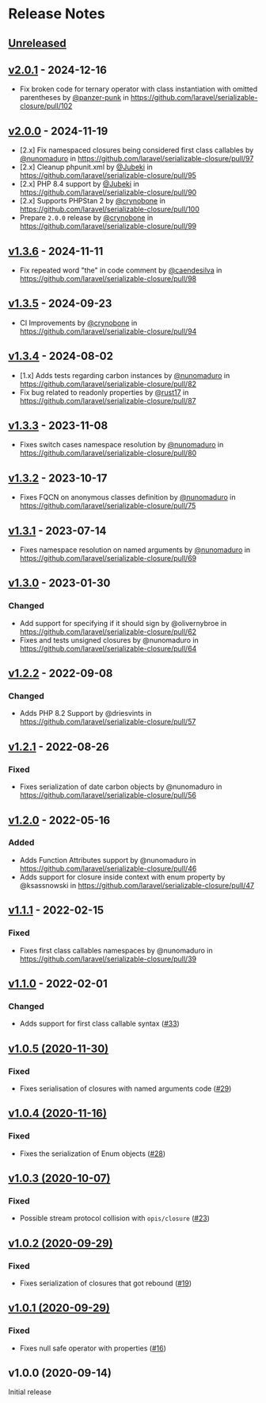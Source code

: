 # Release Notes

## [Unreleased](https://github.com/laravel/serializable-closure/compare/v2.0.1...2.x)

## [v2.0.1](https://github.com/laravel/serializable-closure/compare/v2.0.0...v2.0.1) - 2024-12-16

* Fix broken code for ternary operator with class instantiation with omitted parentheses by [@panzer-punk](https://github.com/panzer-punk) in https://github.com/laravel/serializable-closure/pull/102

## [v2.0.0](https://github.com/laravel/serializable-closure/compare/v1.3.6...v2.0.0) - 2024-11-19

* [2.x] Fix namespaced closures being considered first class callables by [@nunomaduro](https://github.com/nunomaduro) in https://github.com/laravel/serializable-closure/pull/97
* [2.x] Cleanup phpunit.xml by [@Jubeki](https://github.com/Jubeki) in https://github.com/laravel/serializable-closure/pull/95
* [2.x] PHP 8.4 support by [@Jubeki](https://github.com/Jubeki) in https://github.com/laravel/serializable-closure/pull/90
* [2.x] Supports PHPStan 2 by [@crynobone](https://github.com/crynobone) in https://github.com/laravel/serializable-closure/pull/100
* Prepare `2.0.0` release by [@crynobone](https://github.com/crynobone) in https://github.com/laravel/serializable-closure/pull/99

## [v1.3.6](https://github.com/laravel/serializable-closure/compare/v1.3.5...v1.3.6) - 2024-11-11

* Fix repeated word "the" in code comment by [@caendesilva](https://github.com/caendesilva) in https://github.com/laravel/serializable-closure/pull/98

## [v1.3.5](https://github.com/laravel/serializable-closure/compare/v1.3.4...v1.3.5) - 2024-09-23

* CI Improvements by [@crynobone](https://github.com/crynobone) in https://github.com/laravel/serializable-closure/pull/94

## [v1.3.4](https://github.com/laravel/serializable-closure/compare/v1.3.3...v1.3.4) - 2024-08-02

* [1.x] Adds tests regarding carbon instances by [@nunomaduro](https://github.com/nunomaduro) in https://github.com/laravel/serializable-closure/pull/82
* Fix bug related to readonly properties by [@rust17](https://github.com/rust17) in https://github.com/laravel/serializable-closure/pull/87

## [v1.3.3](https://github.com/laravel/serializable-closure/compare/v1.3.2...v1.3.3) - 2023-11-08

- Fixes switch cases namespace resolution by [@nunomaduro](https://github.com/nunomaduro) in https://github.com/laravel/serializable-closure/pull/80

## [v1.3.2](https://github.com/laravel/serializable-closure/compare/v1.3.1...v1.3.2) - 2023-10-17

- Fixes FQCN on anonymous classes definition  by [@nunomaduro](https://github.com/nunomaduro) in https://github.com/laravel/serializable-closure/pull/75

## [v1.3.1](https://github.com/laravel/serializable-closure/compare/v1.3.0...v1.3.1) - 2023-07-14

- Fixes namespace resolution on named arguments by [@nunomaduro](https://github.com/nunomaduro) in https://github.com/laravel/serializable-closure/pull/69

## [v1.3.0](https://github.com/laravel/serializable-closure/compare/v1.2.2...v1.3.0) - 2023-01-30

### Changed

- Add support for specifying if it should sign by @olivernybroe in https://github.com/laravel/serializable-closure/pull/62
- Fixes and tests unsigned closures by @nunomaduro in https://github.com/laravel/serializable-closure/pull/64

## [v1.2.2](https://github.com/laravel/serializable-closure/compare/v1.2.1...v1.2.2) - 2022-09-08

### Changed

- Adds PHP 8.2 Support by @driesvints in https://github.com/laravel/serializable-closure/pull/57

## [v1.2.1](https://github.com/laravel/serializable-closure/compare/v1.2.0...v1.2.1) - 2022-08-26

### Fixed

- Fixes serialization of date carbon objects by @nunomaduro in https://github.com/laravel/serializable-closure/pull/56

## [v1.2.0](https://github.com/laravel/serializable-closure/compare/v1.1.1...v1.2.0) - 2022-05-16

### Added

- Adds Function Attributes support by @nunomaduro in https://github.com/laravel/serializable-closure/pull/46
- Adds support for closure inside context with enum property by @ksassnowski in https://github.com/laravel/serializable-closure/pull/47

## [v1.1.1](https://github.com/laravel/serializable-closure/compare/v1.1.0...v1.1.1) - 2022-02-15

### Fixed

- Fixes first class callables namespaces by @nunomaduro in https://github.com/laravel/serializable-closure/pull/39

## [v1.1.0](https://github.com/laravel/serializable-closure/compare/v1.0.5...v1.1.0) - 2022-02-01

### Changed

- Adds support for first class callable syntax ([#33](https://github.com/laravel/serializable-closure/pull/33))

## [v1.0.5 (2020-11-30)](https://github.com/laravel/serializable-closure/compare/v1.0.4...v1.0.5)

### Fixed

- Fixes serialisation of closures with named arguments code ([#29](https://github.com/laravel/serializable-closure/pull/29))

## [v1.0.4 (2020-11-16)](https://github.com/laravel/serializable-closure/compare/v1.0.3...v1.0.4)

### Fixed

- Fixes the serialization of Enum objects ([#28](https://github.com/laravel/serializable-closure/pull/28))

## [v1.0.3 (2020-10-07)](https://github.com/laravel/serializable-closure/compare/v1.0.2...v1.0.3)

### Fixed

- Possible stream protocol collision with `opis/closure` ([#23](https://github.com/laravel/serializable-closure/pull/23))

## [v1.0.2 (2020-09-29)](https://github.com/laravel/serializable-closure/compare/v1.0.1...v1.0.2)

### Fixed

- Fixes serialization of closures that got rebound ([#19](https://github.com/laravel/serializable-closure/pull/19))

## [v1.0.1 (2020-09-29)](https://github.com/laravel/serializable-closure/compare/v1.0.0...v1.0.1)

### Fixed

- Fixes null safe operator with properties ([#16](https://github.com/laravel/serializable-closure/pull/16))

## v1.0.0 (2020-09-14)

Initial release
